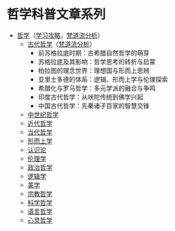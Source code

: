 # 哲学科普文章系列

* [哲学](./哲学.md)（[学习攻略](./哲学学习攻略.md)，[梵道流分析](./哲学梵道流分析.md)）
  * [古代哲学](./古代哲学.md)（[梵道流分析](./古代哲学梵道流分析.md)）
    * 前苏格拉底时期：古希腊自然哲学的萌芽
    * 苏格拉底及其影响：哲学思考的转折与启蒙
    * 柏拉图的理念世界：理想国与形而上思辨
    * 亚里士多德的体系：逻辑、形而上学与伦理探索
    * 希腊化与罗马哲学：多元学派的融合与争鸣
    * 印度古代哲学：从吠陀传统到佛学兴起
    * 中国古代哲学：先秦诸子百家的智慧交锋
  * [中世纪哲学](./中世纪哲学.md)
  * [近代哲学](./近代哲学.md)
  * [当代哲学](./当代哲学.md)
  * [形而上学](./形而上学.md)
  * [认识论](./认识论.md)
  * [伦理学](./伦理学.md)
  * [政治哲学](./政治哲学.md)
  * [逻辑学](../逻辑学/README.md)
  * [美学](./美学.md)
  * [宗教哲学](./宗教哲学.md)
  * [科学哲学](./科学哲学.md)
  * [语言哲学](./语言哲学.md)
  * [心灵哲学](./心灵哲学.md)